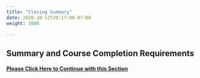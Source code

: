 ```yaml
---
title: "Closing Summary"
date: 2020-10-12T20:17:08-07:00
weight: 3000

---
```


## Summary and Course Completion Requirements

#### [Please Click Here to Continue with this Section](resourcesandreferences/)